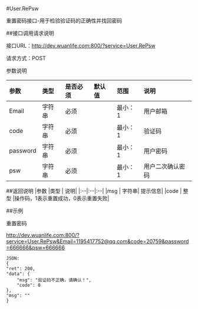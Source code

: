 #User.RePsw

重置密码接口-用于检验验证码的正确性并找回密码

##接口调用请求说明

接口URL：http://dev.wuanlife.com:800/?service=User.RePsw

请求方式：POST

参数说明

|参数    |类型  |是否必须    |默认值    |范围        |说明|
|:--|:--|:--|:--|:--|:--|
|Email      | 字符串 |必须 |     |          最小：1   | 用户邮箱
|code        |字符串| 必须         ||       最小：1  |  验证码|
|password   | 字符串| 必须        ||        最小：1 |   用户密码|
|psw         |字符串| 必须     |     |      最小：1  |  用户二次确认密码|

##返回说明
|参数        |类型 |  说明|
|:--|:--|:--|
|msg            | 字符串| 提示信息|
|code          |  整型   |操作码，1表示重置成功，0表示重置失败|


##示例

重置密码

http://dev.wuanlife.com:800/?service=User.RePsw&Email=1195417752@qq.com&code=20759&password=666666&psw=666666
    
    JSON:
    {
    "ret": 200,
    "data": {
        "msg": "验证码不正确，请确认！",
        "code": 0
    },
    "msg": ""
    }
